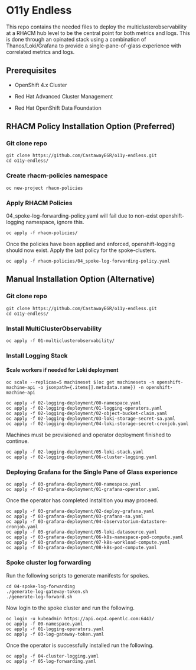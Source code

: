 # O11y Endless

This repo contains the needed files to deploy the multiclusterobservability at a RHACM hub level to be the central point for both metrics and logs. This is done through an opinated stack using a combination of Thanos/Loki/Grafana to provide a single-pane-of-glass experience with correlated metrics and logs.

## Prerequisites

* OpenShift 4.x Cluster

* Red Hat Advanced Cluster Management

* Red Hat OpenShift Data Foundation


## RHACM Policy Installation Option (Preferred)

### Git clone repo

```
git clone https://github.com/CastawayEGR/o11y-endless.git
cd o11y-endless/
```

### Create rhacm-policies namespace

```
oc new-project rhacm-policies
```

### Apply RHACM Policies

04_spoke-log-forwarding-policy.yaml will fail due to non-exist openshift-logging namespace, ignore this.

```
oc apply -f rhacm-policies/
```

Once the policies have been applied and enforced, openshift-logging should now exist. Apply the last policy for the spoke-clusters.

```
oc apply -f rhacm-policies/04_spoke-log-forwarding-policy.yaml
```


## Manual Installation Option (Alternative)

### Git clone repo

```
git clone https://github.com/CastawayEGR/o11y-endless.git
cd o11y-endless/
```

### Install MultiClusterObservability

```
oc apply -f 01-multiclusterobservability/
```

### Install Logging Stack

#### Scale workers if needed for Loki deployment

```
oc scale --replicas=5 machineset $(oc get machinesets -n openshift-machine-api -o jsonpath={.items[].metadata.name}) -n openshift-machine-api
```

```
oc apply -f 02-logging-deployment/00-namespace.yaml
oc apply -f 02-logging-deployment/01-logging-operators.yaml
oc apply -f 02-logging-deployment/02-object-bucket-claim.yaml
oc apply -f 02-logging-deployment/03-loki-storage-secret-sa.yaml
oc apply -f 02-logging-deployment/04-loki-storage-secret-cronjob.yaml
```

Machines must be provisioned and operator deployment finished to continue.

```
oc apply -f 02-logging-deployment/05-loki-stack.yaml
oc apply -f 02-logging-deployment/06-cluster-logging.yaml
```

### Deploying Grafana for the Single Pane of Glass experience

```
oc apply -f 03-grafana-deployment/00-namespace.yaml
oc apply -f 03-grafana-deployment/01-grafana-operator.yaml
```

Once the operator has completed installtion you may proceed.

```
oc apply -f 03-grafana-deployment/02-deploy-grafana.yaml
oc apply -f 03-grafana-deployment/03-grafana-sa.yaml
oc apply -f 03-grafana-deployment/04-observatorium-datastore-cronjob.yaml
oc apply -f 03-grafana-deployment/05-loki-datasource.yaml
oc apply -f 03-grafana-deployment/06-k8s-namespace-pod-compute.yaml
oc apply -f 03-grafana-deployment/07-k8s-workload-compute.yaml
oc apply -f 03-grafana-deployment/08-k8s-pod-compute.yaml
```

### Spoke cluster log forwarding

Run the following scripts to generate manifests for spokes.

```
cd 04-spoke-log-forwarding
./generate-log-gateway-token.sh
./generate-log-forward.sh
```

Now login to the spoke cluster and run the following.

```
oc login -u kubeadmin https://api.ocp4.opentlc.com:6443/
oc apply -f 00-namespace.yaml
oc apply -f 01-logging-operators.yaml
oc apply -f 03-log-gateway-token.yaml
```

Once the operator is successfully installed run the following.

```
oc apply -f 04-cluster-logging.yaml
oc apply -f 05-log-forwarding.yaml
```
